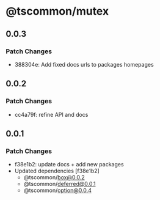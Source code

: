 # @tscommon/mutex

## 0.0.3

### Patch Changes

- 388304e: Add fixed docs urls to packages homepages

## 0.0.2

### Patch Changes

- cc4a79f: refine API and docs

## 0.0.1

### Patch Changes

- f38e1b2: update docs + add new packages
- Updated dependencies [f38e1b2]
  - @tscommon/box@0.0.2
  - @tscommon/deferred@0.0.1
  - @tscommon/option@0.0.4
